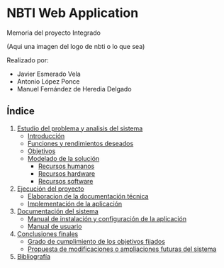 
# NBTI Web Application

Memoria del proyecto Integrado

(Aqui una imagen del logo de nbti o lo que sea)

Realizado por:
- Javier Esmerado Vela
- Antonio López Ponce
- Manuel Fernández de Heredia Delgado



## Índice

1. [Estudio del problema y analisis del sistema](docs/estudio.md)
    - [Introducción](docs/estudio.md#introducción)
    - [Funciones y rendimientos deseados](docs/estudio.md#funciones-y-rendimientos-deseados)
    - [Objetivos](docs/estudio.md#objetivos)
    - [Modelado de la solución](docs/estudio.md#modelo-de-la-solución)
    	- [Recursos humanos](docs/estudio.md#recursos-humanos)
    	- [Recursos hardware](docs/estudio.md#recursos-hardware)
    	- [Recursos software](docs/estudio.md#recursos-software)
2. [Ejecución del proyecto](docs/ejecucion.md)
	- [Elaboracion de la documentación técnica](docs/estudio.md)
	- [Implementación de la aplicación](docs/estudio.md)
3. [Documentación del sistema](docs/documentacion.md)
	- [Manual de instalación y configuración de la aplicación](docs/documentacion.md)
	- [Manual de usuario](docs/documentacion.md)
4. [Conclusiones finales](docs/conclusiones.md)
	- [Grado de cumplimiento de los objetivos fijados](docs/conclusiones.md)
	- [Propuesta de modificaciones o ampliaciones futuras del sistema](docs/conclusiones.md)
5. [Bibliografía](docs/bibliografia.md)





